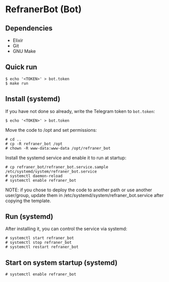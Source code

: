 # RefranerBot (Bot)

## Dependencies

- Elixir
- Git
- GNU Make

## Quick run

    $ echo '<TOKEN>' > bot.token
    $ make run

## Install (systemd)

If you have not done so already, write the Telegram token to `bot.token`:

    $ echo '<TOKEN>' > bot.token

Move the code to /opt and set permissions:

    # cd ..
    # cp -R refraner_bot /opt
    # chown -R www-data:www-data /opt/refraner_bot

Install the systemd service and enable it to run at startup:

    # cp refraner_bot/refraner_bot.service.sample /etc/systemd/system/refraner_bot.service
    # systemctl daemon-reload
    # systemctl enable refraner_bot

NOTE: if you chose to deploy the code to another path or use another user/group,
update them in /etc/systemd/system/refraner_bot.service after copying the template.

## Run (systemd)

After installing it, you can control the service via systemd:

    # systemctl start refraner_bot
    # systemctl stop refraner_bot
    # systemctl restart refraner_bot

## Start on system startup (systemd)

    # systemctl enable refraner_bot
